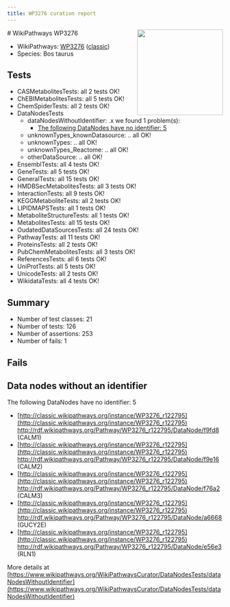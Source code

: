```yaml
---
title: WP3276 curation report
---
```


<img style="float: right; width: 200px" src="https://upload.wikimedia.org/wikipedia/commons/thumb/8/83/Wplogo_with_text_500.png/640px-Wplogo_with_text_500.png" />
# WikiPathways WP3276

* WikiPathways: [WP3276](https://wikipathways.org/pathways/WP3276) ([classic](https://classic.wikipathways.org/instance/WP3276))
* Species: Bos taurus
## Tests
* CASMetabolitesTests: all 2 tests OK!
* ChEBIMetabolitesTests: all 5 tests OK!
* ChemSpiderTests: all 2 tests OK!
* DataNodesTests
    * dataNodesWithoutIdentifier: .x we found 1 problem(s):
        * [The following DataNodes have no identifier: 5](#d2d32fa4)
    * unknownTypes_knownDatasource: .. all OK!
    * unknownTypes: .. all OK!
    * unknownTypes_Reactome: .. all OK!
    * otherDataSource: .. all OK!
* EnsemblTests: all 4 tests OK!
* GeneTests: all 5 tests OK!
* GeneralTests: all 15 tests OK!
* HMDBSecMetabolitesTests: all 3 tests OK!
* InteractionTests: all 9 tests OK!
* KEGGMetaboliteTests: all 2 tests OK!
* LIPIDMAPSTests: all 1 tests OK!
* MetaboliteStructureTests: all 1 tests OK!
* MetabolitesTests: all 15 tests OK!
* OudatedDataSourcesTests: all 24 tests OK!
* PathwayTests: all 11 tests OK!
* ProteinsTests: all 2 tests OK!
* PubChemMetabolitesTests: all 3 tests OK!
* ReferencesTests: all 6 tests OK!
* UniProtTests: all 5 tests OK!
* UnicodeTests: all 2 tests OK!
* WikidataTests: all 4 tests OK!


## Summary

* Number of test classes: 21
* Number of tests: 126
* Number of assertions: 253
* Number of fails: 1

## Fails

<a name="d2d32fa4" />

## Data nodes without an identifier

The following DataNodes have no identifier: 5

* [http://classic.wikipathways.org/instance/WP3276_r122795](http://classic.wikipathways.org/instance/WP3276_r122795) http://rdf.wikipathways.org/Pathway/WP3276_r122795/DataNode/f9fd8 (CALM1)
* [http://classic.wikipathways.org/instance/WP3276_r122795](http://classic.wikipathways.org/instance/WP3276_r122795) http://rdf.wikipathways.org/Pathway/WP3276_r122795/DataNode/f9e16 (CALM2)
* [http://classic.wikipathways.org/instance/WP3276_r122795](http://classic.wikipathways.org/instance/WP3276_r122795) http://rdf.wikipathways.org/Pathway/WP3276_r122795/DataNode/f76a2 (CALM3)
* [http://classic.wikipathways.org/instance/WP3276_r122795](http://classic.wikipathways.org/instance/WP3276_r122795) http://rdf.wikipathways.org/Pathway/WP3276_r122795/DataNode/a6668 (GUCY2E)
* [http://classic.wikipathways.org/instance/WP3276_r122795](http://classic.wikipathways.org/instance/WP3276_r122795) http://rdf.wikipathways.org/Pathway/WP3276_r122795/DataNode/e56e3 (RLN1)


More details at [https://www.wikipathways.org/WikiPathwaysCurator/DataNodesTests/dataNodesWithoutIdentifier](https://www.wikipathways.org/WikiPathwaysCurator/DataNodesTests/dataNodesWithoutIdentifier)

